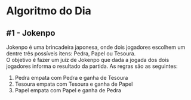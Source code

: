 # Algoritmo do Dia

## #1 - Jokenpo

Jokenpo é uma brincadeira japonesa, onde dois jogadores escolhem um dentre três possíveis itens: Pedra, Papel ou Tesoura.  
O objetivo é fazer um juiz de Jokenpo que dada a jogada dos dois jogadores informa o resultado da partida.
As regras são as seguintes:  
1. Pedra empata com Pedra e ganha de Tesoura
2. Tesoura empata com Tesoura e ganha de Papel
3. Papel empata com Papel e ganha de Pedra